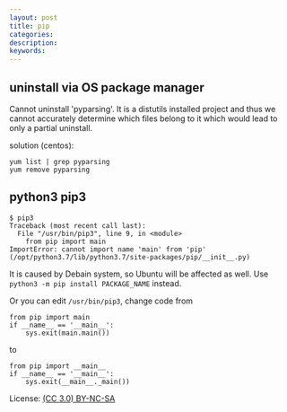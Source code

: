 ```yaml
---
layout: post
title: pip
categories:
description:
keywords:
---
```


## uninstall via OS package manager

Cannot uninstall 'pyparsing'. It is a distutils installed project and
thus we cannot accurately determine which files belong to it which
would lead to only a partial uninstall.

solution (centos):

```
yum list | grep pyparsing
yum remove pyparsing
```

## python3 pip3

```
$ pip3
Traceback (most recent call last):
  File "/usr/bin/pip3", line 9, in <module>
    from pip import main
ImportError: cannot import name 'main' from 'pip' (/opt/python3.7/lib/python3.7/site-packages/pip/__init__.py)
```

It is caused by Debain system, so Ubuntu will be affected as well. Use `python3 -m pip install PACKAGE_NAME` instead.

Or you can edit `/usr/bin/pip3`, change code from

```
from pip import main
if __name__ == '__main__':
    sys.exit(main.main())
```

to

```
from pip import __main__
if __name__ == '__main__':
    sys.exit(__main__._main())
```

License: [(CC 3.0) BY-NC-SA](http://creativecommons.org/licenses/by-nc-sa/3.0/)
